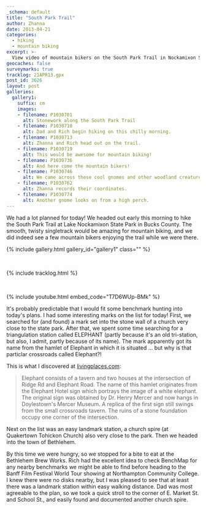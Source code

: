 ```yaml
---
_schema: default
title: "South Park Trail"
author: Zhanna
date: 2013-04-21
categories:
  - hiking
  - mountain biking
excerpt: >-
  View video of mountain bikers on the South Park Trail in Nockamixon State Park.  I also have a tracklog of my hike with Rich and my father. 
geocaches: false
surveymarks: true
tracklog: 21APR13.gpx
post_id: 3626
layout: post
galleries:
  gallery1:
    suffix: cm
    images:
    - filename: P1030701
      alt: Stonework along the South Park Trail
    - filename: P1030710
      alt: Dad and Rich begin hiking on this chilly morning.
    - filename: P1030713
      alt: Zhanna and Rich head out on the trail.
    - filename: P1030719
      alt: This would be awesome for mountain biking!
    - filename: P1030736
      alt: And here come the mountain bikers!
    - filename: P1030746
      alt: We came across these cool gnomes and other woodland creatures.
    - filename: P1030762
      alt: Zhanna records their coordinates.
    - filename: P1030774
      alt: Another gnome looks on from a high perch.           
---
```



We had a lot planned for today! We headed out early this morning to hike the South Park Trail at Lake Nockamixon State Park in Bucks County. The smooth, twisty singletrack would be amazing for mountain biking, and we did indeed see a few mountain bikers enjoying the trail while we were there. 

{% include gallery.html gallery_id="gallery1" class="" %}

<br>

{% include tracklog.html %}

<br>

{% include youtube.html embed_code="T7D6WUp-BMk" %}

It's probably predictable that I would fit some benchmark hunting into today's plans. I had some interesting marks on the list for today! First, we searched for (and found) a mark set into the stone wall of a church very close to the state park.  After that, we spent some time searching for a triangulation station called ELEPHANT (partly because it's an old tri-station, but also, I admit, partly because of its name). The mark apparently got its name from the hamlet of Elephant in which it is situated ... but why is that particlar crossroads called Elephant?! 

This is what I discovered at [livingplaces.com](https://www.livingplaces.com/PA/Bucks_County/Bedminster_Township/Elephant.html):

> Elephant consists of a tavern and two houses at the intersection of Ridge Rd and Elephant Road. The name of this hamlet originates from the Elephant Hotel sign which portrays the image of a white elephant. The original sign was obtained by Dr. Henry Mercer and now hangs in Doylestown's Mercer Museum. A replica of the first sign still swings from the small crossroads tavern. The ruins of a stone foundation occupy one corner of the intersection.

Next on the list was an easy landmark station, a church spire (at Quakertown Tohickon Church) also very close to the park. Then we headed into the town of Bethlehem.

By this time we were hungry, so we stopped for a bite to eat at the Bethlehem Brew Works. Rich had the excellent idea to check BenchMap for any nearby benchmarks we might be able to find before heading to the Banff Film Festival World Tour showing at Northampton Community College. I knew there were no disks nearby, but I was pleased to see that at least there was a landmark station within easy walking distance. Dad was most agreeable to the plan, so we took a quick stroll to the corner of E. Market St. and School St., and easily found and documented another church spire.
